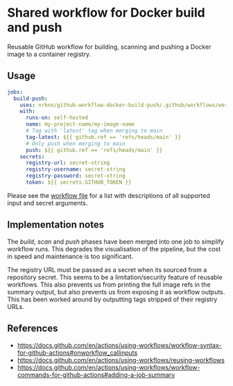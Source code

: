 # Shared workflow for Docker build and push

Reusable GitHub workflow for building, scanning and pushing a Docker image to
a container registry.

## Usage

```yaml
jobs:
  build-push:
    uses: nrkno/github-workflow-docker-build-push/.github/workflows/workflow.yaml@v1
    with:
      runs-on: self-hosted
      name: my-project-name/my-image-name
      # Tag with 'latest' tag when merging to main
      tag-latest: ${{ github.ref == 'refs/heads/main' }}
      # Only push when merging to main
      push: ${{ github.ref == 'refs/heads/main' }}
    secrets:
      registry-url: secret-string
      registry-username: secret-string
      registry-password: secret-string
      token: ${{ secrets.GITHUB_TOKEN }}
```

Please see the [workflow file][workflow] for a list with descriptions of
all supported input and secret arguments.

[workflow]: ./.github/workflows/workflow.yaml

## Implementation notes

The *build*, *scan* and *push* phases have been merged into one job to
simplify workflow runs. This degrades the visualisation of the pipeline,
but the cost in speed and maintenance is too significant.

The registry URL must be passed as a secret when its sourced from a repository
secret. This seems to be  a limitation/security feature of reusable workflows.
This also prevents us from printing the full image refs in the summary output,
but also prevents us from exposing it as workflow outputs. This has been worked
around by outputting tags stripped of their registry URLs.

## References

- https://docs.github.com/en/actions/using-workflows/workflow-syntax-for-github-actions#onworkflow_callinputs
- https://docs.github.com/en/actions/using-workflows/reusing-workflows
- https://docs.github.com/en/actions/using-workflows/workflow-commands-for-github-actions#adding-a-job-summary
